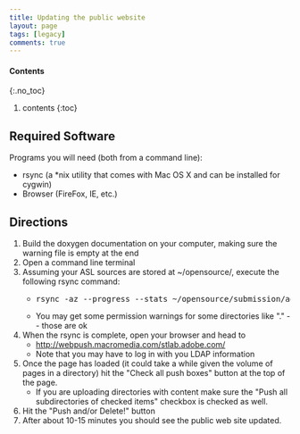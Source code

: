 ```yaml
---
title: Updating the public website
layout: page
tags: [legacy]
comments: true
---
```

#### Contents
{:.no_toc}
1. contents
{:toc}

## Required Software
Programs you will need (both from a command line):
* rsync (a *nix utility that comes with Mac OS X and can be installed for cygwin)
* Browser (FireFox, IE, etc.)

## Directions
1. Build the doxygen documentation on your computer, making sure the warning file is empty at the end
1. Open a command line terminal
1. Assuming your ASL sources are stored at ~/opensource/, execute the following rsync command:
    * <pre>rsync -az --progress --stats ~/opensource/submission/adobe/documentation/html/ webprod.macromedia.com:/data/www/sites/stlab-staging.adobe.com/htdocs ; echo "rsync done."</pre>
    * You may get some permission warnings for some directories like "." -- those are ok
1. When the rsync is complete, open your browser and head to
    * http://webpush.macromedia.com/stlab.adobe.com/
    * Note that you may have to log in with you LDAP information
1. Once the page has loaded (it could take a while given the volume of pages in a directory) hit the "Check all push boxes" button at the top of the page.
    * If you are uploading directories with content make sure the "Push all subdirectories of checked items" checkbox is checked as well.
1. Hit the "Push and/or Delete!" button
1. After about 10-15 minutes you should see the public web site updated.
